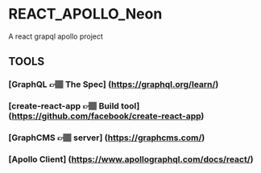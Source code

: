 # REACT_APOLLO_Neon
A react grapql apollo project

## TOOLS

### [GraphQL 👉🏽 The Spec] (https://graphql.org/learn/)
### [create-react-app 👉🏽 Build tool] (https://github.com/facebook/create-react-app)
### [GraphCMS 👉🏽 server]  (https://graphcms.com/)
### [Apollo Client] (https://www.apollographql.com/docs/react/)
